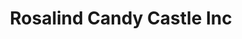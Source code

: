 ---
title: "Rosalind Candy Castle Inc"
url: /new-brighton/rosalind-candy-castle-inc/
shop: confectionery
---
